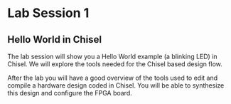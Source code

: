 # Lab Session 1

## Hello World in Chisel

The lab session will show you a Hello World example (a blinking LED)
in Chisel.
We will explore the tools needed for the Chisel based design flow.

After the lab you will have a good overview of the tools used to
edit and compile a hardware design coded in Chisel.
You will be able to synthesize this design and configure the FPGA
board.




